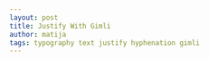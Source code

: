 ```yaml
---
layout: post
title: Justify With Gimli
author: matija
tags: typography text justify hyphenation gimli
---
```

